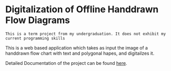 # Digitalization of Offline Handdrawn Flow Diagrams

`This is a term project from my undergraduation. It does not exhibit my current programming skills`

This is a web based application which takes as input the image of a handdrawn flow chart with text and polygonal hapes, and digitailzes it.

Detailed Documentation of the project can be found [here](https://drive.google.com/file/d/0B_MFCMMe1sCTbzFZb293aTZ5WVQ0VXQ4M1hzekZtZkZiWXRr/view?usp=sharing).
